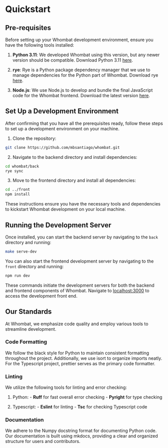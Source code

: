 # Quickstart

## Pre-requisites

Before setting up your Whombat development environment, ensure you have the
following tools installed:

1. **Python 3.11**: We developed Whombat using this version, but any newer
   version should be compatible. Download Python 3.11
   [here](https://www.python.org/downloads/release/python-3117/).

2. **rye**: Rye is a Python package dependency manager that we use to manage
   dependencies for the Python part of Whombat. Download rye
   [here](https://rye-up.com/).

3. **Node.js**: We use Node.js to develop and bundle the final JavaScript code
   for the Whombat frontend. Download the latest version
   [here](https://nodejs.org/dist/v20.11.0/node-v20.11.0-linux-x64.tar.xz).

## Set Up a Development Environment

After confirming that you have all the prerequisites ready, follow these steps
to set up a development environment on your machine.

1. Clone the repository:

```bash
git clone https://github.com/mbsantiago/whombat.git
```

2. Navigate to the backend directory and install dependencies:

```bash
cd whombat/back
rye sync
```

3. Move to the frontend directory and install all dependencies:

```bash
cd ../front
npm install
```

These instructions ensure you have the necessary tools and dependencies to
kickstart Whombat development on your local machine.

## Running the Development Server

Once installed, you can start the backend server by navigating to the `back`
directory and running:

```bash
make serve-dev
```

You can also start the frontend development server by navigating to the `front`
directory and running:

```bash
npm run dev
```

These commands initiate the development servers for both the backend and
frontend components of Whombat. Navigate to [localhost:3000](localhost:3000) to
access the development front end.

## Our Standards

At Whombat, we emphasize code quality and employ various tools to streamline
development.

### Code Formatting

We follow the black style for Python to maintain consistent formatting
throughout the project. Additionally, we use isort to organize imports neatly.
For the Typescript project, prettier serves as the primary code formatter.

### Linting

We utilize the following tools for linting and error checking:

1. Python:
       - **Ruff** for fast overall error checking
       - **Pyright** for type checking

2. Typescript:
       - **Eslint** for linting
       - **Tsc** for checking Typescript code

### Documentation

We adhere to the Numpy docstring format for documenting Python code. Our
documentation is built using mkdocs, providing a clear and organized structure
for users and contributors.
